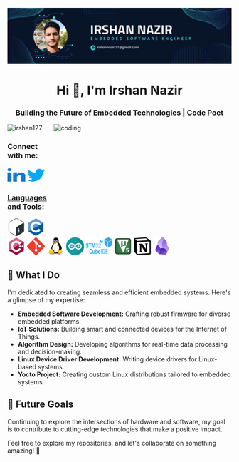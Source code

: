 ![logo](https://github.com/IRSHAN127/IRSHAN127/blob/main/Blue%20Minimalist%20Profesional%20Personal%20Linkedln%20Banner.png)
<h1 align="center">Hi 👋, I'm Irshan Nazir</h1>
<h3 align="center">Building the Future of Embedded Technologies | Code Poet</h3>

<img align="right" alt="coding" height="240" width="400" src="https://user-images.githubusercontent.com/55389276/140866485-8fb1c876-9a8f-4d6a-98dc-08c4981eaf70.gif">

<p align="left"> <img src="https://komarev.com/ghpvc/?username=irshan127&label=Profile%20views&color=0e75b6&style=flat" alt="irshan127" /> </p>
<h3 align="left">Connect with me:</h3>
<p align="left">
<a href="https://www.linkedin.com/in/irshan127/" target="blank"><img align="center" src="linkedin.svg" alt="https://www.linkedin.com/in/irshan127/" height="30" width="40" /></a> <a href="https://twitter.com/Irshan_127" target="blank"><img align="center" src="twitter.svg" alt="https://twitter.com/irshan_127" height="35" width="40" />
</p>


<h3 align="left">Languages and Tools:</h3>
<p align="left"> <a href="https://www.gnu.org/software/bash/" target="blank"> <img src="Bash.svg" alt="bash" width="40" height="40"/></a> <a href="https://en.wikipedia.org/wiki/C_(programming_language)" target="blank"> <img src="c.svg" alt="c" width="40" height="40"/></a> 
<a href="https://en.wikipedia.org/wiki/C%2B%2B" target="blank"> <img src="c++.svg" alt="cplusplus" width="40" height="40"/></a> <a href="https://git-scm.com/" target="blank"> <img src="git.svg" alt="git" width="40" height="40"/></a>  <a href="https://www.linux.org/" target="blank"> <img  src="linux.svg" alt="linux" width="40" height="40"/></a> <a href="https://www.arduino.cc/" target="blank"> <img src="arduino.svg" alt="arduino" width="40" height="40"/></a> 
<a href="https://www.st.com/en/development-tools/stm32cubeide.html" target="blank"> <img src="stm32.png" alt="STMCubeIDE" width="60" height="40"/></a> <a href="https://www.keil.com/" target="blank"> <img src="uvision5.jpeg" alt="KEIL" width="40" height="40"/></a> <a href="https://www.notion.so/" target="blank"> <img src="Notion.png" alt="Notion" width="40" height="40"/></a> <a href="https://obsidian.md/" target="blank"> <img src="Obsidian.png" alt="obsidian" width="40" height="40"/></a> </p>


<h2>🚀 What I Do</h2>

<p>I'm dedicated to creating seamless and efficient embedded systems. Here's a glimpse of my expertise:</p>

<ul>
  <li><strong>Embedded Software Development:</strong> Crafting robust firmware for diverse embedded platforms.</li>
  <li><strong>IoT Solutions:</strong> Building smart and connected devices for the Internet of Things.</li>


  <li><strong>Algorithm Design:</strong> Developing algorithms for real-time data processing and decision-making.</li>
  <li><strong>Linux Device Driver Development:</strong> Writing device drivers for Linux-based systems.</li>
  <li><strong>Yocto Project:</strong> Creating custom Linux distributions tailored to embedded systems.</li>
</ul>

<h2>🎯 Future Goals</h2>

<p>Continuing to explore the intersections of hardware and software, my goal is to contribute to cutting-edge technologies that make a positive impact.</p>

<p>Feel free to explore my repositories, and let's collaborate on something amazing! 🤝</p>

